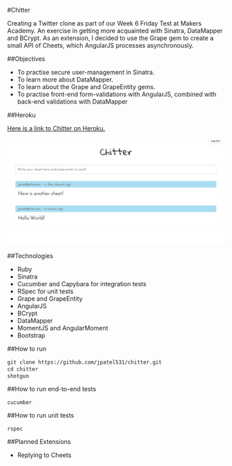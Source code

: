 #Chitter

Creating a Twitter clone as part of our Week 6 Friday Test at Makers Academy. An exercise in getting more acquainted with Sinatra, DataMapper and BCrypt. As an extension, I decided to use the Grape gem to create a small API of Cheets, which AngularJS processes asynchronously.

##Objectives

* To practise secure user-management in Sinatra.
* To learn more about DataMapper.
* To learn about the Grape and GrapeEntity gems.
* To practise front-end form-validations with AngularJS, combined with back-end validations with DataMapper

##Heroku

[Here is a link to Chitter on Heroku.](http://chiiitter.herokuapp.com)

![Image1](https://raw.githubusercontent.com/jpatel531/chitter/master/screenshot.jpg)

##Technologies

* Ruby
* Sinatra
* Cucumber and Capybara for integration tests
* RSpec for unit tests
* Grape and GrapeEntity
* AngularJS
* BCrypt
* DataMapper
* MomentJS and AngularMoment
* Bootstrap

##How to run

```
git clone https://github.com/jpatel531/chitter.git
cd chitter
shotgun
```

##How to run end-to-end tests

```
cucumber
```

##How to run unit tests

```
rspec
```

##Planned Extensions

* Replying to Cheets